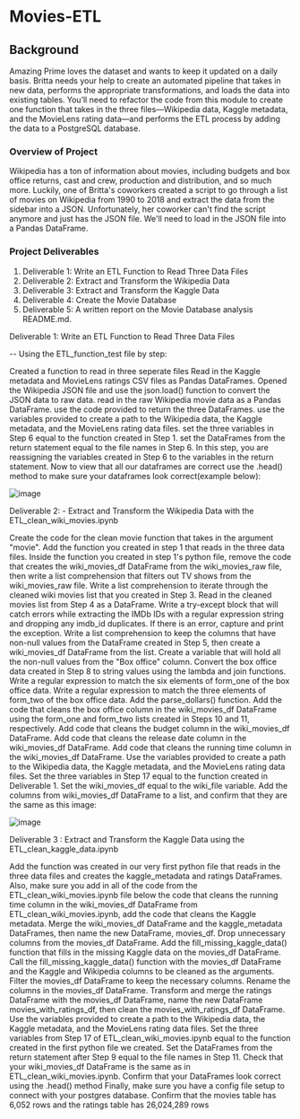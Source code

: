 # Movies-ETL

## Background

Amazing Prime loves the dataset and wants to keep it updated on a daily basis. Britta needs your help to create an automated pipeline that takes in new data, performs the appropriate transformations, and loads the data into existing tables. You’ll need to refactor the code from this module to create one function that takes in the three files—Wikipedia data, Kaggle metadata, and the MovieLens rating data—and performs the ETL process by adding the data to a PostgreSQL database.

### Overview of Project

 Wikipedia has a ton of information about movies, including budgets and box office returns, cast and crew, production and distribution, and so much more. Luckily, one of Britta's coworkers created a script to go through a list of movies on Wikipedia from 1990 to 2018 and extract the data from the sidebar into a JSON. Unfortunately, her coworker can't find the script anymore and just has the JSON file. We'll need to load in the JSON file into a Pandas DataFrame.
 
 ### Project Deliverables
 
 1. Deliverable 1: Write an ETL Function to Read Three Data Files
 2. Deliverable 2: Extract and Transform the Wikipedia Data
 3. Deliverable 3: Extract and Transform the Kaggle Data
 4. Deliverable 4: Create the Movie Database
 5. Deliverable 5: A written report on the Movie Database analysis README.md.

Deliverable 1: Write an ETL Function to Read Three Data Files
 
 -- Using the ETL_function_test file by step:

Created a function to read in three seperate files
Read in the Kaggle metadata and MovieLens ratings CSV files as Pandas DataFrames.
Opened the Wikipedia JSON file and use the json.load() function to convert the JSON data to raw data.
read in the raw Wikipedia movie data as a Pandas DataFrame.
use the code provided to return the three DataFrames.
use the variables provided to create a path to the Wikipedia data, the Kaggle metadata, and the MovieLens rating data files.
set the three variables in Step 6 equal to the function created in Step 1.
set the DataFrames from the return statement equal to the file names in Step 6. In this step, you are reassigning the variables created in Step 6 to the variables in the return statement.
Now to view that all our dataframes are correct use the .head() method to make sure your dataframes look correct(example below):


![image](https://user-images.githubusercontent.com/93686963/169939325-70dd63bd-50f1-4ee5-a437-d5dd42fa6afb.png)

Deliverable 2: - Extract and Transform the Wikipedia Data with the ETL_clean_wiki_movies.ipynb


Create the code for the clean movie function that takes in the argument "movie".
Add the function you created in step 1 that reads in the three data files.
Inside the function you created in step 1's python file, remove the code that creates the wiki_movies_df DataFrame from the wiki_movies_raw file, then write a list comprehension that filters out TV shows from the wiki_movies_raw file.
Write a list comprehension to iterate through the cleaned wiki movies list that you created in Step 3.
Read in the cleaned movies list from Step 4 as a DataFrame.
Write a try-except block that will catch errors while extracting the IMDb IDs with a regular expression string and dropping any imdb_id duplicates. If there is an error, capture and print the exception.
Write a list comprehension to keep the columns that have non-null values from the DataFrame created in Step 5, then create a wiki_movies_df DataFrame from the list.
Create a variable that will hold all the non-null values from the "Box office" column.
Convert the box office data created in Step 8 to string values using the lambda and join functions.
Write a regular expression to match the six elements of form_one of the box office data.
Write a regular expression to match the three elements of form_two of the box office data.
Add the parse_dollars() function.
Add the code that cleans the box office column in the wiki_movies_df DataFrame using the form_one and form_two lists created in Steps 10 and 11, respectively.
Add code that cleans the budget column in the wiki_movies_df DataFrame.
Add code that cleans the release date column in the wiki_movies_df DataFrame.
Add code that cleans the running time column in the wiki_movies_df DataFrame.
Use the variables provided to create a path to the Wikipedia data, the Kaggle metadata, and the MovieLens rating data files.
Set the three variables in Step 17 equal to the function created in Deliverable 1.
Set the wiki_movies_df equal to the wiki_file variable.
Add the columns from wiki_movies_df DataFrame to a list, and confirm that they are the same as this image:

![image](https://user-images.githubusercontent.com/93686963/169939630-97ce469e-2d02-4beb-bea4-ff94be53099b.png)

Deliverable 3 : Extract and Transform the Kaggle Data using the ETL_clean_kaggle_data.ipynb

Add the function was created in our very first python file that reads in the three data files and creates the kaggle_metadata and ratings DataFrames. Also, make sure you add in all of the code from the ETL_clean_wiki_movies.ipynb file
below the code that cleans the running time column in the wiki_movies_df DataFrame from ETL_clean_wiki_movies.ipynb, add the code that cleans the Kaggle metadata.
Merge the wiki_movies_df DataFrame and the kaggle_metadata DataFrames, then name the new DataFrame, movies_df.
Drop unnecessary columns from the movies_df DataFrame.
Add the fill_missing_kaggle_data() function that fills in the missing Kaggle data on the movies_df DataFrame.
Call the fill_missing_kaggle_data() function with the movies_df DataFrame and the Kaggle and Wikipedia columns to be cleaned as the arguments.
Filter the movies_df DataFrame to keep the necessary columns.
Rename the columns in the movies_df DataFrame.
Transform and merge the ratings DataFrame with the movies_df DataFrame, name the new DataFrame movies_with_ratings_df, then clean the movies_with_ratings_df DataFrame.
Use the variables provided to create a path to the Wikipedia data, the Kaggle metadata, and the MovieLens rating data files.
Set the three variables from Step 17 of ETL_clean_wiki_movies.ipynb equal to the function created in the first python file we created.
Set the DataFrames from the return statement after Step 9 equal to the file names in Step 11.
Check that your wiki_movies_df DataFrame is the same as in ETL_clean_wiki_movies.ipynb.
Confirm that your DataFrames look correct using the .head() method
Finally, make sure you have a config file setup to connect with your postgres database. Confirm that the movies table has 6,052 rows and the ratings table has 26,024,289 rows

